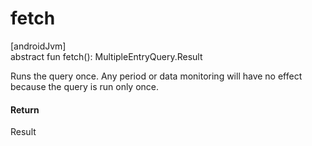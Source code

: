# fetch

[androidJvm]\
abstract fun fetch(): MultipleEntryQuery.Result

Runs the query once. Any period or data monitoring will have no effect because the query is run only once.

#### Return

Result